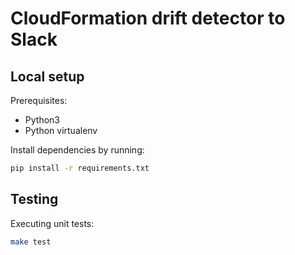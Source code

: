 # CloudFormation drift detector to Slack

## Local setup

Prerequisites:

 * Python3
 * Python virtualenv

Install dependencies by running:

```sh
pip install -r requirements.txt
```

## Testing

Executing unit tests:

```sh
make test
```
